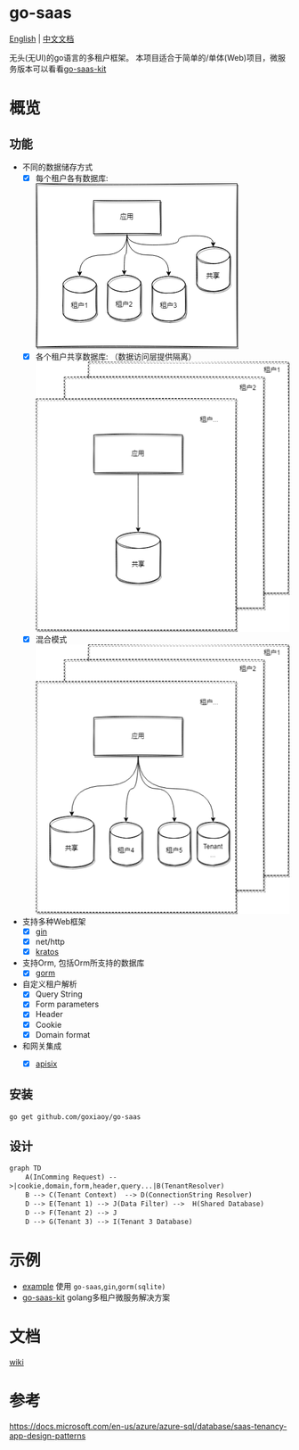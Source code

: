# go-saas

[English](./README.md) | [中文文档](./README_zh_Hans.md)

无头(无UI)的go语言的多租户框架。
本项目适合于简单的/单体(Web)项目，微服务版本可以看看[go-saas-kit](https://github.com/Goxiaoy/go-saas-kit)

# 概览
## 功能

* 不同的数据储存方式
  * [x] 每个租户各有数据库: 
    ![img.png](docs/mode1_zh.png)
  * [x] 各个租户共享数据库: （数据访问层提供隔离）
    ![img.png](docs/mode2_zh.png)
  * [x] 混合模式
    ![img.png](docs/mode3_zh.png)

* 支持多种Web框架
  * [x] [gin](https://github.com/gin-gonic/gin)
  * [x] net/http
  * [x] [kratos](https://github.com/go-kratos/kratos)
* 支持Orm, 包括Orm所支持的数据库
  * [x] [gorm](https://github.com/go-gorm/gorm)
* 自定义租户解析
  * [x] Query String
  * [x] Form parameters
  * [x] Header
  * [x] Cookie
  * [x] Domain format
* 和网关集成
  * [x] [apisix](https://github.com/apache/apisix)


## 安装

```
go get github.com/goxiaoy/go-saas
```

## 设计
```mermaid
graph TD
    A(InComming Request) -->|cookie,domain,form,header,query...|B(TenantResolver)
    B --> C(Tenant Context)  --> D(ConnectionString Resolver)
    D --> E(Tenant 1) --> J(Data Filter) -->  H(Shared Database)
    D --> F(Tenant 2) --> J
    D --> G(Tenant 3) --> I(Tenant 3 Database)
```


# 示例
* [example](https://github.com/Goxiaoy/go-saas/tree/main/examples) 使用 `go-saas`,`gin`,`gorm(sqlite)`
* [go-saas-kit](https://github.com/Goxiaoy/go-saas-kit) golang多租户微服务解决方案

# 文档
 [wiki](https://github.com/Goxiaoy/go-saas/wiki)


# 参考

https://docs.microsoft.com/en-us/azure/azure-sql/database/saas-tenancy-app-design-patterns
